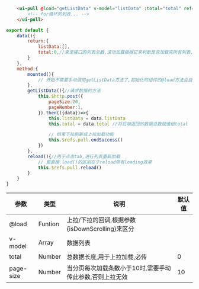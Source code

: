 ```html
    <ui-pull @load="getListData" v-model="listData" :total="total" ref="pull">
        <!-- for循环的列表... -->
    </ui-pull>
```

```js
export default {
    data(){
        return:{
            listData:[],
            total:0,//来至接口的列表总数,滚动加载根据它来判断是否加载完所有列表,最终显示 END 标示
        }
    },
    method:{
        mounted(){
            // 开始不需要手动调用getListData方法了,初始化时组件的@load方法会自动执行
        },
        getListData(){//请求数据的方法
            this.$http.post({
                pageSize:20,
                pageNumber:1,
            }).then(({data})=>{
                this.listData = data.listData
                this.total = data.total //将后端返回的数据总数赋值给total

                // 结束下拉刷新或上拉加载功能
                this.$refs.pull.endSuccess()
            })
        },
        reload(){//用于点击tab,进行列表重新加载
            // 更直接.load()的区别在于reload带有loading效果
            this.$refs.pull.reload()
        }
    }
}
```

参数      |      类型       |      说明                                                      | 默认值
----------|-----------------|----------------------------------------------------------------|---------
@load     |    Funtion      | 上拉/下拉的回调,根据参数{isDownScrolling}来区分                |
v-model   |    Array        | 数据列表                                                       |
total     |    Number       |   总数据长度,用于上拉加载,必传                                 |   0
page-size |    Number       |   当分页每次加载条数小于10时,需要手动传此参数,否则上拉无效     |  10
